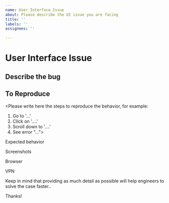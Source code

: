 ```yaml
---
name: User Interface Issue
about: Please describe the UI issue you are facing
title: ''
labels: ''
assignees: ''

---
```

# User Interface Issue
## Describe the bug
<Please write here a clear and detailed description of what the bug is>

## To Reproduce
<Please write here the steps to reproduce the behavior, for example:
1. Go to '...'
2. Click on '....'
3. Scroll down to '....'
4. See error "...">

Expected behavior
<Please write here a clear and detailed description of what you expected to happen>

Screenshots
<Please attach here any screenshots to help explain your problem>

Browser
<Please write here the browser you are using>


VPN 
<Please specify here if you are using a VPN>

Keep in mind that providing as much detail as possible will help engineers to solve the case faster..

Thanks!
